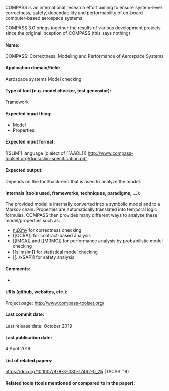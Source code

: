 COMPASS is an international research effort aiming to ensure system-level correctness, safety, dependability and performability of on-board computer-based aerospace systems

COMPASS 3.0 brings together the results of various development projects since the original inception of COMPASS (this says nothing)

#### Name:
COMPASS: Correctness, Modeling and Performance of Aerospace Systems

#### Application domain/field:
Aerospace systems
Model checking

#### Type of tool (e.g. model checker, test generator):
Framework

#### Expected input thing:
- Model
- Properties

#### Expected input format:
[[SLIM]] language (dialect of [[AADL]])
http://www.compass-toolset.org/docs/slim-specification.pdf

#### Expected output:
Depends on the tool/back-end that is used to analyze the model.

#### Internals (tools used, frameworks, techniques, paradigms, ...):
The provided model is internally converted into a symbolic model and to a Markov chain. Properties are automatically translated into temporal logic formulas. COMPASS then provides many different ways to analyse these model/properties such as:
- [nuXmv](../Checkers/nuXmv.md) for correctness checking
- [[OCRA]] for contract-based analysis
- [[IMCA]] and [[MRMC]] for performance analysis by probabilistic model checking
- [[slimsim]] for statistical model checking
- [[../xSAP]] for safety analysis

#### Comments:
-

#### URIs (github, websites, etc.):
Project page: http://www.compass-toolset.org/

#### Last commit date:
Last release date: October 2019

#### Last publication date:
4 April 2019

#### List of related papers:
https://doi.org/10.1007/978-3-030-17462-0_25 (TACAS '19)

#### Related tools (tools mentioned or compared to in the paper):
